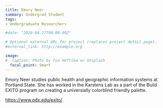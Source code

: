 ```yaml
---
title: Emory Neer
summary: Undergrad Student
tags:
- Undergraduate Researchers

#date: "2020-04-27T00:00:00Z"

# Optional external URL for project (replaces project detail page).
#external_link: http://example.org

image:
#  caption: Photo by Toa Heftiba on Unsplash
  focal_point: Smart
---
```


Emory Neer studies public health and geographic information systems at Portland State. She has worked in the Karstens Lab as a part of the Build EXITO program on creating a universially colorblind friendly palette.

https://www.pdx.edu/exito/

